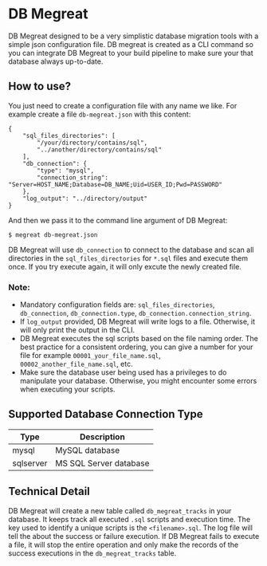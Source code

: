 # DB Megreat
DB Megreat designed to be a very simplistic database migration tools with a simple json configuration file. DB megreat is created as a CLI command so you can integrate DB Megreat to your build pipeline to make sure your that database always up-to-date.

## How to use?
You just need to create a configuration file with any name we like. For example create a file `db-megreat.json` with this content:

```
{
    "sql_files_directories": [
        "/your/directory/contains/sql",
        "../another/directory/contains/sql"
    ],
    "db_connection": {
        "type": "mysql",
        "connection_string": "Server=HOST_NAME;Database=DB_NAME;Uid=USER_ID;Pwd=PASSWORD"
    },
    "log_output": "../directory/output"
}
```

And then we pass it to the command line argument of DB Megreat:
```
$ megreat db-megreat.json
```

DB Megreat will use `db_connection` to connect to the database and scan all directories in the `sql_files_directories` for `*.sql` files and execute them once. If you try execute again, it will only excute the newly created file. 

### Note:
* Mandatory configuration fields are: `sql_files_directories`, `db_connection`, `db_connection.type`, `db_connection.connection_string`. 
* If `log_output` provided, DB Megreat will write logs to a file. Otherwise, it will only print the output in the CLI.
* DB Megreat executes the sql scripts based on the file naming order. The best practice for a consistent ordering, you can give a number for your file for example `00001_your_file_name.sql`, `00002_another_file_name.sql`, etc.
* Make sure the database user being used has a privileges to do manipulate your database. Otherwise, you might encounter some errors when executing your scripts.

## Supported Database Connection Type
| Type | Description |
|------|-------------|
|mysql| MySQL database|
|sqlserver| MS SQL Server database|

## Technical Detail
DB Megreat will create a new table called `db_megreat_tracks` in your database. It keeps track all executed `.sql` scripts and execution time. The key used to identify a unique scripts is the `<filename>.sql`. The log file will tell the about the success or failure execution. If DB Megreat fails to execute a file, it will stop the entire operation and only make the records of the success executions in the `db_megreat_tracks` table. 
